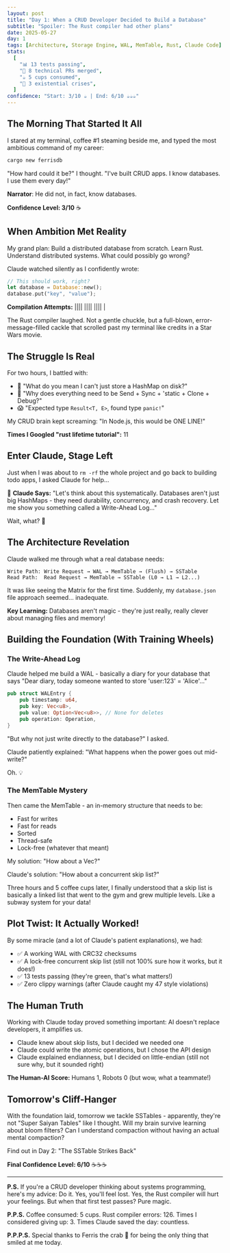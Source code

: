 ```yaml
---
layout: post
title: "Day 1: When a CRUD Developer Decided to Build a Database"
subtitle: "Spoiler: The Rust compiler had other plans"
date: 2025-05-27
day: 1
tags: [Architecture, Storage Engine, WAL, MemTable, Rust, Claude Code]
stats:
  [
    "📊 13 tests passing",
    "📄 8 technical PRs merged",
    "☕ 5 cups consumed",
    "🤯 3 existential crises",
  ]
confidence: "Start: 3/10 ☕ | End: 6/10 ☕☕☕"
---
```


## The Morning That Started It All

I stared at my terminal, coffee #1 steaming beside me, and typed the most ambitious command of my career:

```bash
cargo new ferrisdb
```

"How hard could it be?" I thought. "I've built CRUD apps. I know databases. I use them every day!"

**Narrator**: He did not, in fact, know databases.

**Confidence Level: 3/10** ☕

## When Ambition Met Reality

My grand plan: Build a distributed database from scratch. Learn Rust. Understand distributed systems. What could possibly go wrong?

Claude watched silently as I confidently wrote:

```rust
// This should work, right?
let database = Database::new();
database.put("key", "value");
```

**Compilation Attempts:** |||| |||| |||| |

The Rust compiler laughed. Not a gentle chuckle, but a full-blown, error-message-filled cackle that scrolled past my terminal like credits in a Star Wars movie.

## The Struggle Is Real

For two hours, I battled with:

- 🤦 "What do you mean I can't just store a HashMap on disk?"
- 😤 "Why does everything need to be Send + Sync + 'static + Clone + Debug?"
- 😱 "Expected type `Result<T, E>`, found type `panic!`"

My CRUD brain kept screaming: "In Node.js, this would be ONE LINE!"

**Times I Googled "rust lifetime tutorial":** 11

## Enter Claude, Stage Left

Just when I was about to `rm -rf` the whole project and go back to building todo apps, I asked Claude for help...

💭 **Claude Says:** "Let's think about this systematically. Databases aren't just big HashMaps - they need durability, concurrency, and crash recovery. Let me show you something called a Write-Ahead Log..."

Wait, what? 🤯

## The Architecture Revelation

Claude walked me through what a real database needs:

```text
Write Path: Write Request → WAL → MemTable → (Flush) → SSTable
Read Path:  Read Request → MemTable → SSTable (L0 → L1 → L2...)
```

It was like seeing the Matrix for the first time. Suddenly, my `database.json` file approach seemed... inadequate.

**Key Learning:** Databases aren't magic - they're just really, really clever about managing files and memory!

## Building the Foundation (With Training Wheels)

### The Write-Ahead Log

Claude helped me build a WAL - basically a diary for your database that says "Dear diary, today someone wanted to store 'user:123' = 'Alice'..."

```rust
pub struct WALEntry {
    pub timestamp: u64,
    pub key: Vec<u8>,
    pub value: Option<Vec<u8>>, // None for deletes
    pub operation: Operation,
}
```

"But why not just write directly to the database?" I asked.

Claude patiently explained: "What happens when the power goes out mid-write?"

Oh. 💡

### The MemTable Mystery

Then came the MemTable - an in-memory structure that needs to be:
- Fast for writes
- Fast for reads
- Sorted
- Thread-safe
- Lock-free (whatever that meant)

My solution: "How about a Vec?"

Claude's solution: "How about a concurrent skip list?"

Three hours and 5 coffee cups later, I finally understood that a skip list is basically a linked list that went to the gym and grew multiple levels. Like a subway system for your data!

## Plot Twist: It Actually Worked!

By some miracle (and a lot of Claude's patient explanations), we had:

- ✅ A working WAL with CRC32 checksums
- ✅ A lock-free concurrent skip list (still not 100% sure how it works, but it does!)
- ✅ 13 tests passing (they're green, that's what matters!)
- ✅ Zero clippy warnings (after Claude caught my 47 style violations)

## The Human Truth

Working with Claude today proved something important: AI doesn't replace developers, it amplifies us.

- Claude knew about skip lists, but I decided we needed one
- Claude could write the atomic operations, but I chose the API design
- Claude explained endianness, but I decided on little-endian (still not sure why, but it sounded right)

**The Human-AI Score:** Humans 1, Robots 0 (but wow, what a teammate!)

## Tomorrow's Cliff-Hanger

With the foundation laid, tomorrow we tackle SSTables - apparently, they're not "Super Saiyan Tables" like I thought. Will my brain survive learning about bloom filters? Can I understand compaction without having an actual mental compaction?

Find out in Day 2: "The SSTable Strikes Back"

**Final Confidence Level: 6/10** ☕☕☕

---

**P.S.** If you're a CRUD developer thinking about systems programming, here's my advice: Do it. Yes, you'll feel lost. Yes, the Rust compiler will hurt your feelings. But when that first test passes? Pure magic.

**P.P.S.** Coffee consumed: 5 cups. Rust compiler errors: 126. Times I considered giving up: 3. Times Claude saved the day: countless.

**P.P.P.S.** Special thanks to Ferris the crab 🦀 for being the only thing that smiled at me today.